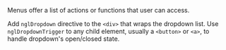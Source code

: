 Menus offer a list of actions or functions that user can access.

Add `nglDropdown` directive to the `<div>` that wraps the dropdown list.  Use `nglDropdownTrigger` to any child element, usually a `<button>` or `<a>`, to handle dropdown's open/closed state.
